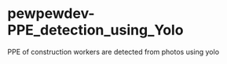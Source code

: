 # pewpewdev-PPE_detection_using_Yolo
PPE of construction workers are detected from photos using yolo
